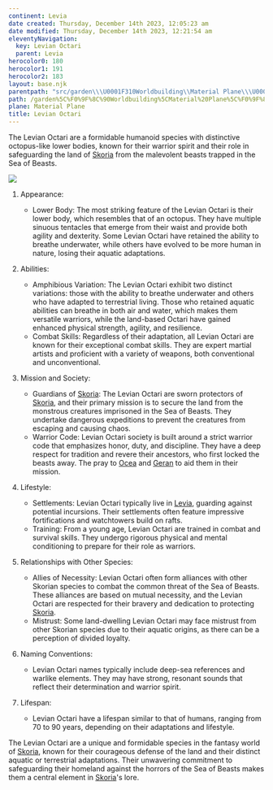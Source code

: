 ```yaml
---
continent: Levia
date created: Thursday, December 14th 2023, 12:05:23 am
date modified: Thursday, December 14th 2023, 12:21:54 am
eleventyNavigation:
  key: Levian Octari
  parent: Levia
herocolor0: 180
herocolor1: 191
herocolor2: 183
layout: base.njk
parentpath: "src/garden\\\U0001F310Worldbuilding\\Material Plane\\\U0001F30ALevia/Levia.md"
path: /garden%5C%F0%9F%8C%90Worldbuilding%5CMaterial%20Plane%5C%F0%9F%8C%8ALevia%5CSpecial%20Species-Races/Levian%20Octari/
plane: Material Plane
title: Levian Octari
---
```


The Levian Octari are a formidable humanoid species with distinctive octopus-like lower bodies, known for their warrior spirit and their role in safeguarding the land of [Skoria](/garden/%F0%9F%8C%90Worldbuilding%5CGeneral/Skoria) from the malevolent beasts trapped in the Sea of Beasts. 

![](/static/Placeholder.png)

1. Appearance:
	
	- Lower Body: The most striking feature of the Levian Octari is their lower body, which resembles that of an octopus. They have multiple sinuous tentacles that emerge from their waist and provide both agility and dexterity. Some Levian Octari have retained the ability to breathe underwater, while others have evolved to be more human in nature, losing their aquatic adaptations.
2. Abilities:
	
	- Amphibious Variation: The Levian Octari exhibit two distinct variations: those with the ability to breathe underwater and others who have adapted to terrestrial living. Those who retained aquatic abilities can breathe in both air and water, which makes them versatile warriors, while the land-based Octari have gained enhanced physical strength, agility, and resilience.
	- Combat Skills: Regardless of their adaptation, all Levian Octari are known for their exceptional combat skills. They are expert martial artists and proficient with a variety of weapons, both conventional and unconventional.
3. Mission and Society:
	
	- Guardians of [Skoria](/garden/%F0%9F%8C%90Worldbuilding%5CGeneral/Skoria): The Levian Octari are sworn protectors of [Skoria](/garden/%F0%9F%8C%90Worldbuilding%5CGeneral/Skoria), and their primary mission is to secure the land from the monstrous creatures imprisoned in the Sea of Beasts. They undertake dangerous expeditions to prevent the creatures from escaping and causing chaos.
	- Warrior Code: Levian Octari society is built around a strict warrior code that emphasizes honor, duty, and discipline. They have a deep respect for tradition and revere their ancestors, who first locked the beasts away. The pray to [Ocea](/garden/%F0%9F%8C%90Worldbuilding%5CNether%20Plane%5CGods/Ocea) and [Geran](/garden/%F0%9F%8C%90Worldbuilding%5CNether%20Plane%5CGods/Geran) to aid them in their mission.
4. Lifestyle:
	
	- Settlements: Levian Octari typically live in [Levia](/garden/%F0%9F%8C%90Worldbuilding%5CMaterial%20Plane%5C%F0%9F%8C%8ALevia/Levia), guarding against potential incursions. Their settlements often feature impressive fortifications and watchtowers build on rafts.
	- Training: From a young age, Levian Octari are trained in combat and survival skills. They undergo rigorous physical and mental conditioning to prepare for their role as warriors.
5. Relationships with Other Species:
	
	- Allies of Necessity: Levian Octari often form alliances with other Skorian species to combat the common threat of the Sea of Beasts. These alliances are based on mutual necessity, and the Levian Octari are respected for their bravery and dedication to protecting [Skoria](/garden/%F0%9F%8C%90Worldbuilding%5CGeneral/Skoria).
	- Mistrust: Some land-dwelling Levian Octari may face mistrust from other Skorian species due to their aquatic origins, as there can be a perception of divided loyalty.
6. Naming Conventions:
	
	- Levian Octari names typically include deep-sea references and warlike elements. They may have strong, resonant sounds that reflect their determination and warrior spirit.
7. Lifespan:
	
	- Levian Octari have a lifespan similar to that of humans, ranging from 70 to 90 years, depending on their adaptations and lifestyle.

The Levian Octari are a unique and formidable species in the fantasy world of [Skoria](/garden/%F0%9F%8C%90Worldbuilding%5CGeneral/Skoria), known for their courageous defense of the land and their distinct aquatic or terrestrial adaptations. Their unwavering commitment to safeguarding their homeland against the horrors of the Sea of Beasts makes them a central element in [Skoria](/garden/%F0%9F%8C%90Worldbuilding%5CGeneral/Skoria)'s lore.